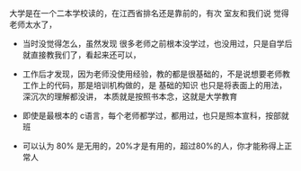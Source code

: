  大学是在一个二本学校读的，在江西省排名还是靠前的，有次 室友和我们说 觉得老师太水了，
 * 当时没觉得怎么，虽然发现 很多老师之前根本没学过，也没用过，只是自学后就直接教我们了，看起来还可以，
 * 工作后才发现，因为老师没使用经验，教的都是很基础的，不是说想要老师教工作上的代码，那是培训机构做的，是 基础的知识 也只是将表面上的用法，深沉次的理解都没讲， 本质就是按照书本念，这就是大学教育
 * 即使是最根本的 c语言，每个老师都学过，都用过，也只是照本宣科，按部就班
 
* 可以认为 80% 是无用的，20%才是有用的，超过80%的人，你才能称得上正常人